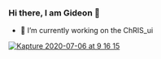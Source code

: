 ### Hi there, I am Gideon 👋

- 🔭 I’m currently working on the ChRIS_ui

<a href="https://twitter.com/jaredpalmer/status/1142800704580591617">![Kapture 2020-07-06 at 9 16 15](https://user-images.githubusercontent.com/4060187/86597470-c4a76f00-bf69-11ea-9cab-3a50c4144893.gif)</a> 


<!--
**PintoGideon/PintoGideon** is a ✨ _special_ ✨ repository because its `README.md` (this file) appears on your GitHub profile.

Here are some ideas to get you started:

- 🔭 I’m currently working on the ChRIS_ui

- 👯 I’m looking to collaborate on 
- 🤔 I’m looking for help with ...
- 💬 Ask me about ...
- 📫 How to reach me: ...
- 😄 Pronouns: ...
- ⚡ Fun fact: ...
-->
